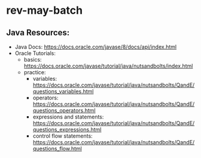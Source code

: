 # rev-may-batch

## Java Resources:
- Java Docs: https://docs.oracle.com/javase/8/docs/api/index.html
- Oracle Tutorials: 
    - basics: https://docs.oracle.com/javase/tutorial/java/nutsandbolts/index.html
    - practice: 
        - variables: https://docs.oracle.com/javase/tutorial/java/nutsandbolts/QandE/questions_variables.html
        - operators: https://docs.oracle.com/javase/tutorial/java/nutsandbolts/QandE/questions_operators.html
        - expressions and statements: https://docs.oracle.com/javase/tutorial/java/nutsandbolts/QandE/questions_expressions.html
        - control flow statements: https://docs.oracle.com/javase/tutorial/java/nutsandbolts/QandE/questions_flow.html